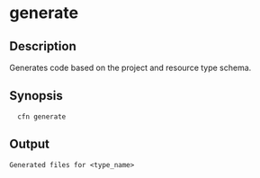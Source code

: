 # generate<a name="resource-type-cli-generate"></a>

## Description<a name="resource-type-cli-generate-description"></a>

Generates code based on the project and resource type schema\.

## Synopsis<a name="resource-type-cli-generate-synopsis"></a>

```
  cfn generate
```

## Output<a name="resource-type-cli-generate-output"></a>

```
Generated files for <type_name>
```
